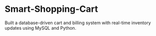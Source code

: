 # Smart-Shopping-Cart
 Built a database-driven cart and billing system with real-time inventory updates using MySQL and Python.
